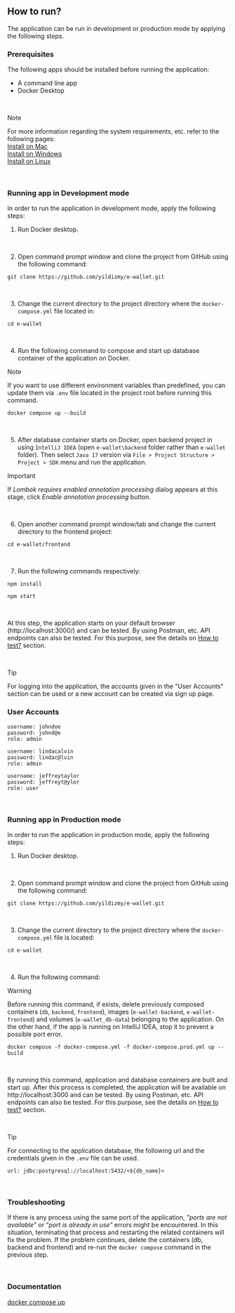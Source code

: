 ## How to run?

The application can be run in development or production mode by applying the following steps.
<br/>

### Prerequisites

The following apps should be installed before running the application:

- A command line app
- Docker Desktop 
<br/>

> [!NOTE]
> For more information regarding the system requirements, etc. refer to the following pages: <br/>
> [Install on Mac](https://docs.docker.com/desktop/install/mac-install/)<br/>
> [Install on Windows](https://docs.docker.com/desktop/install/windows-install/)<br/>
> [Install on Linux](https://docs.docker.com/desktop/install/linux-install/)<br/>

<br/>

### Running app in Development mode

In order to run the application in development mode, apply the following steps:

1. Run Docker desktop.

<br/>


2. Open command prompt window and clone the project from GitHub using the following command:

```shell
git clone https://github.com/yildizmy/e-wallet.git
```
<br/>



3. Change the current directory to the project directory where the `docker-compose.yml` file located in:

```shell
cd e-wallet
```
<br/>


4. Run the following command to compose and start up database container of the application on Docker. 

> [!NOTE]
> If you want to use different environment variables than predefined, you can update them via `.env` file located in the project root before running this command.

```shell
docker compose up --build
```
<br/>

5. After database container starts on Docker, open backend project in using `IntelliJ IDEA` (open `e-wallet\backend` folder rather than `e-wallet` folder). Then select `Java 17` version via `File > Project Structure > Project > SDK` menu and run the application.

> [!IMPORTANT]
> If _Lombok requires enabled annotation processing_ dialog appears at this stage, click _Enable annotation processing_ button.

<br/>

6. Open another command prompt window/tab and change the current directory to the frontend project:

```shell
cd e-wallet/frontend
```
<br/>

7. Run the following commands respectively:

```shell
npm install
```

```shell
npm start
```
<br/>

At this step, the application starts on your default browser (http://localhost:3000/) and can be tested. By using Postman, etc. 
API endpoints can also be tested. For this purpose, see the details on [How to test?](how_to_test.md) section.

<br/>

> [!TIP]
> For logging into the application, the accounts given in the "User Accounts" section can be used or a new account can be created via sign up page. 

### User Accounts

```
username: johndoe
password: johnd@e
role: admin

username: lindacalvin
password: lindac@lvin
role: admin

username: jeffreytaylor
password: jeffreyt@ylor
role: user
```

<br/>


### Running app in Production mode

In order to run the application in production mode, apply the following steps:

1. Run Docker desktop.

<br/>

2. Open command prompt window and clone the project from GitHub using the following command:

```shell
git clone https://github.com/yildizmy/e-wallet.git
```
<br/>

3. Change the current directory to the project directory where the `docker-compose.yml` file is located:

```shell
cd e-wallet
```
<br/>

4. Run the following command:

> [!WARNING]
> Before running this command, if exists, delete previously composed containers (`db`, `backend`, `frontend`), images (`e-wallet-backend`, `e-wallet-frontend`) and volumes (`e-wallet_db-data`) belonging to the application. 
On the other hand, if the app is running on IntelliJ IDEA, stop it to prevent a possible port error. 

```shell
docker compose -f docker-compose.yml -f docker-compose.prod.yml up --build
```

<br/>

By running this command, application and database containers are built and start up. After this process is completed, the application will be available on http://localhost:3000 and can be tested. 
By using Postman, etc. API endpoints can also be tested. For this purpose, see the details on [How to test?](how_to_test.md) section.

<br/>

> [!TIP]
> For connecting to the application database, the following url and the credentials given in the `.env` file can be used. 

```
url: jdbc:postgresql://localhost:5432/<${db_name}>
```

<br/>

### Troubleshooting

If there is any process using the same port of the application, _"ports are not available"_ or _"port is already in use"_ errors might be encountered. 
In this situation, terminating that process and restarting the related containers will fix the problem. If the problem continues, 
delete the containers (db, backend and frontend) and re-run the `docker compose` command in the previous step. 

<br/>

### Documentation

[docker compose up](https://docs.docker.com/engine/reference/commandline/compose_up/)<br/>


<br/>
<br/>
